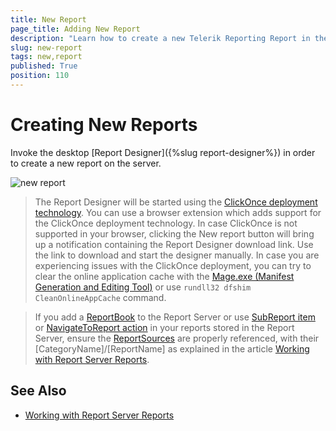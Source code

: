 ```yaml
---
title: New Report
page_title: Adding New Report
description: "Learn how to create a new Telerik Reporting Report in the Report Server and the specifics when opening the Report Designer."
slug: new-report
tags: new,report
published: True
position: 110
---
```


# Creating New Reports

Invoke the desktop [Report Designer]({%slug report-designer%}) in order to create a new report on the server.

![new report](../../images/report-server-images/reports-management/new-report.png)

> The Report Designer will be started using the [ClickOnce deployment technology](https://learn.microsoft.com/en-us/previous-versions/visualstudio/visual-studio-2015/deployment/clickonce-security-and-deployment "ClickOnce Security and Deployment"). You can use a browser extension which adds support for the ClickOnce deployment technology. In case ClickOnce is not supported in your browser, clicking the New report button will bring up a notification containing the Report Designer download link. Use the link to download and start the designer manually. In case you are experiencing issues with the ClickOnce deployment, you can try to clear the online application cache with the [Mage.exe (Manifest Generation and Editing Tool)](https://learn.microsoft.com/en-us/dotnet/framework/tools/mage-exe-manifest-generation-and-editing-tool) or use `rundll32 dfshim CleanOnlineAppCache` command.

> If you add a [ReportBook](https://docs.telerik.com/reporting/designing-reports/report-book/overview) to the Report Server or use [SubReport item](https://docs.telerik.com/reporting/report-items/subreport) or [NavigateToReport action](https://docs.telerik.com/reporting/interactivity/actions/drillthrough-report-action) in your reports stored in the Report Server, ensure the [ReportSources](https://docs.telerik.com/reporting/embedding-reports/report-sources) are properly referenced, with their [CategoryName]/[ReportName] as explained in the article [Working with Report Server Reports](https://docs.telerik.com/reporting/standalone-report-designer-working-with-server-reports "Working with Report Server Reports").

## See Also

* [Working with Report Server Reports](https://docs.telerik.com/reporting/standalone-report-designer-working-with-server-reports "Working with Report Server Reports")
